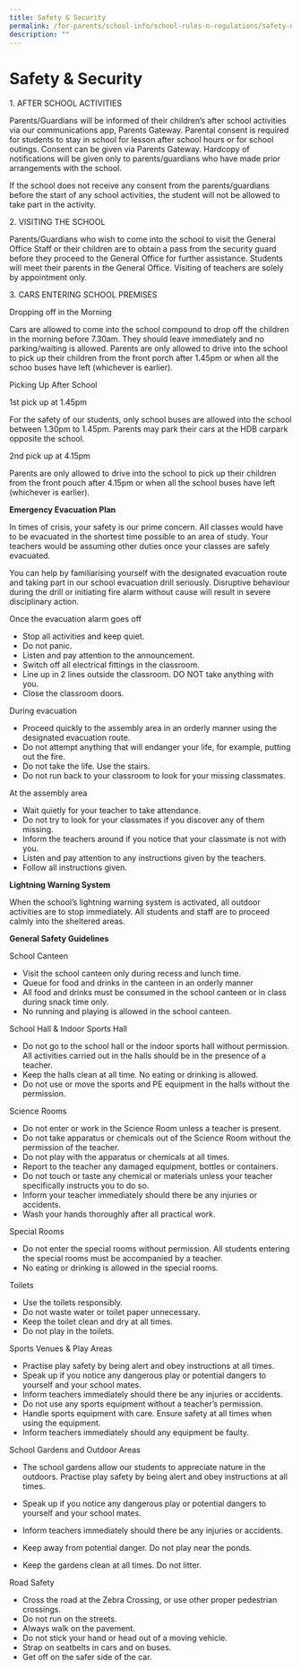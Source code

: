 ```yaml
---
title: Safety & Security
permalink: /for-parents/school-info/school-rules-n-regulations/safety-n-security/
description: ""
---
```

# Safety & Security

1\.  AFTER SCHOOL ACTIVITIES

Parents/Guardians will be informed of their children’s after school activities via our communications app, Parents Gateway. Parental consent is required for students to stay in school for lesson after school hours or for school outings. Consent can be given via Parents Gateway. Hardcopy of notifications will be given only to parents/guardians who have made prior arrangements with the school.

  

If the school does not receive any consent from the parents/guardians before the start of any school activities, the student will not be allowed to take part in the activity.

  

2\.  VISITING THE SCHOOL

Parents/Guardians who wish to come into the school to visit the General Office Staff or their children are to obtain a pass from the security guard before they proceed to the General Office for further assistance. Students will meet their parents in the General Office. Visiting of teachers are solely by appointment only.

  

  

3\.  CARS ENTERING SCHOOL PREMISES

Dropping off in the Morning

Cars are allowed to come into the school compound to drop off the children in the morning before 7.30am. They should leave immediately and no parking/waiting is allowed. Parents are only allowed to drive into the school to pick up their children from the front porch after 1.45pm or when all the schoo buses have left (whichever is earlier).

  

Picking Up After School

1st pick up at 1.45pm

For the safety of our students, only school buses are allowed into the school between 1.30pm to 1.45pm. Parents may park their cars at the HDB carpark opposite the school.

  

2nd pick up at 4.15pm

Parents are only allowed to drive into the school to pick up their children from the front pouch after 4.15pm or when all the school buses have left (whichever is earlier).

  

**Emergency Evacuation Plan**

In times of crisis, your safety is our prime concern. All classes would have to be evacuated in the shortest time possible to an area of study. Your teachers would be assuming other duties once your classes are safely evacuated.

  

You can help by familiarising yourself with the designated evacuation route and taking part in our school evacuation drill seriously. Disruptive behaviour during the drill or initiating fire alarm without cause will result in severe disciplinary action.

  

Once the evacuation alarm goes off

*   Stop all activities and keep quiet.
*   Do not panic.
*   Listen and pay attention to the announcement.
*   Switch off all electrical fittings in the classroom.
*   Line up in 2 lines outside the classroom. DO NOT take anything with you.
*   Close the classroom doors.

During evacuation

*   Proceed quickly to the assembly area in an orderly manner using the designated evacuation route.
*   Do not attempt anything that will endanger your life, for example, putting out the fire.
*   Do not take the life. Use the stairs.
*   Do not run back to your classroom to look for your missing classmates.

At the assembly area

*   Wait quietly for your teacher to take attendance.
*   Do not try to look for your classmates if you discover any of them missing.
*   Inform the teachers around if you notice that your classmate is not with you.
*   Listen and pay attention to any instructions given by the teachers.
*   Follow all instructions given.

  

**Lightning Warning System**

When the school’s lightning warning system is activated, all outdoor activities are to stop immediately. All students and staff are to proceed calmly into the sheltered areas.

  

**General Safety Guidelines**

School Canteen

*   Visit the school canteen only during recess and lunch time.
*   Queue for food and drinks in the canteen in an orderly manner
*   All food and drinks must be consumed in the school canteen or in class during snack time only.
*   No running and playing is allowed in the school canteen.

School Hall & Indoor Sports Hall

*   Do not go to the school hall or the indoor sports hall without permission. All activities carried out in the halls should be in the presence of a teacher.
*   Keep the halls clean at all time. No eating or drinking is allowed.
*   Do not use or move the sports and PE equipment in the halls without the permission.

Science Rooms

*   Do not enter or work in the Science Room unless a teacher is present.
*   Do not take apparatus or chemicals out of the Science Room without the permission of the teacher.
*   Do not play with the apparatus or chemicals at all times.
*   Report to the teacher any damaged equipment, bottles or containers.
*   Do not touch or taste any chemical or materials unless your teacher specifically instructs you to do so.
*   Inform your teacher immediately should there be any injuries or accidents.
*   Wash your hands thoroughly after all practical work.

Special Rooms

*   Do not enter the special rooms without permission. All students entering the special rooms must be accompanied by a teacher.
*   No eating or drinking is allowed in the special rooms.

Toilets

*   Use the toilets responsibly.
*   Do not waste water or toilet paper unnecessary.
*   Keep the toilet clean and dry at all times.
*   Do not play in the toilets.

Sports Venues & Play Areas

*   Practise play safety by being alert and obey instructions at all times.
*   Speak up if you notice any dangerous play or potential dangers to yourself and your school mates.
*   Inform teachers immediately should there be any injuries or accidents.
*   Do not use any sports equipment without a teacher’s permission.
*   Handle sports equipment with care. Ensure safety at all times when using the equipment.
*   Inform teachers immediately should any equipment be faulty.

School Gardens and Outdoor Areas

*   The school gardens allow our students to appreciate nature in the outdoors. Practise play safety by being alert and obey instructions at all times.
*   Speak up if you notice any dangerous play or potential dangers to yourself and your school mates.
*   Inform teachers immediately should there be any injuries or accidents.

*   Keep away from potential danger. Do not play near the ponds.
*   Keep the gardens clean at all times. Do not litter.

Road Safety

*   Cross the road at the Zebra Crossing, or use other proper pedestrian crossings.
*   Do not run on the streets.
*   Always walk on the pavement.
*   Do not stick your hand or head out of a moving vehicle.
*   Strap on seatbelts in cars and on buses.
*   Get off on the safer side of the car.